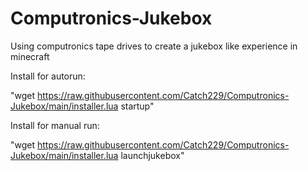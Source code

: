# Computronics-Jukebox
 Using computronics tape drives to create a jukebox like experience in minecraft
 
 Install for autorun:
 
 "wget https://raw.githubusercontent.com/Catch229/Computronics-Jukebox/main/installer.lua startup"
 
 Install for manual run:
 
 "wget https://raw.githubusercontent.com/Catch229/Computronics-Jukebox/main/installer.lua launchjukebox"
